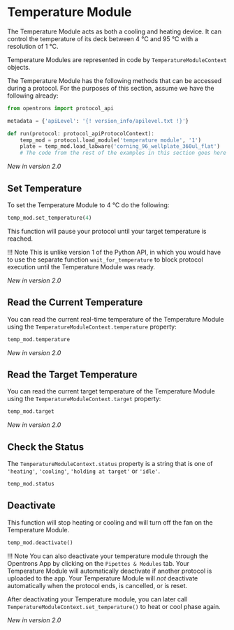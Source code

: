 # Temperature Module

The Temperature Module acts as both a cooling and heating device. It can
control the temperature of its deck between 4 °C and 95 °C with a
resolution of 1 °C.

Temperature Modules are represented in code by
`TemperatureModuleContext` objects.

The Temperature Module has the following methods that can be accessed
during a protocol. For the purposes of this section, assume we have the
following already:

```python
from opentrons import protocol_api

metadata = {'apiLevel': '{! version_info/apilevel.txt !}'}

def run(protocol: protocol_apiProtocolContext):
    temp_mod = protocol.load_module('temperature module', '1')
    plate = temp_mod.load_labware('corning_96_wellplate_360ul_flat')
    # The code from the rest of the examples in this section goes here
```

_New in version 2.0_

## Set Temperature

To set the Temperature Module to 4 °C do the following:

```python
temp_mod.set_temperature(4)
```

This function will pause your protocol until your target temperature is
reached.

!!! Note
    This is unlike version 1 of the Python API, in which you would have to
    use the separate function `wait_for_temperature` to block protocol
    execution until the Temperature Module was ready.


_New in version 2.0_

## Read the Current Temperature

You can read the current real-time temperature of the Temperature Module
using the `TemperatureModuleContext.temperature` property:

```python
temp_mod.temperature
```

_New in version 2.0_

## Read the Target Temperature

You can read the current target temperature of the Temperature Module
using the `TemperatureModuleContext.target` property:

```python
temp_mod.target
```

_New in version 2.0_

## Check the Status

The `TemperatureModuleContext.status`
property is a string that is one of `'heating'`, `'cooling'`,
`'holding at target'` or `'idle'`.

```python
temp_mod.status
```

## Deactivate

This function will stop heating or cooling and will turn off the fan on
the Temperature Module.

```python
temp_mod.deactivate()
```

!!! Note
    You can also deactivate your temperature module through the Opentrons
    App by clicking on the `Pipettes & Modules` tab. Your Temperature Module
    will automatically deactivate if another protocol is uploaded to the
    app. Your Temperature Module will *not* deactivate automatically when
    the protocol ends, is cancelled, or is reset.


After deactivating your Temperature module, you can later call
`TemperatureModuleContext.set_temperature()` to heat or cool phase again.

_New in version 2.0_
